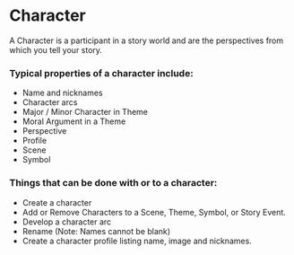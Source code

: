 # Character

A Character is a participant in a story world and are the perspectives from which you tell your story. 

### Typical properties of a character include:

- Name and nicknames
- Character arcs
- Major / Minor Character in Theme
- Moral Argument in a Theme
- Perspective
- Profile
- Scene
- Symbol


### Things that can be done with or to a character:

- Create a character
- Add or Remove Characters to a Scene, Theme, Symbol, or Story Event. 
- Develop a character arc 
- Rename (Note: Names cannot be blank)
- Create a character profile listing name, image and nicknames. 
